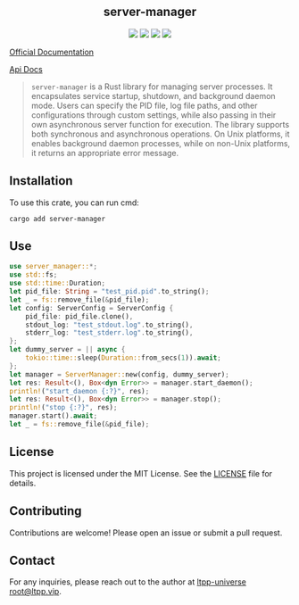 <center>

## server-manager

[![](https://img.shields.io/crates/v/server-manager.svg)](https://crates.io/crates/server-manager)
[![](https://docs.rs/server-manager/badge.svg)](https://docs.rs/server-manager)
[![](https://github.com/ltpp-universe/server-manager/workflows/Rust/badge.svg)](https://github.com/ltpp-universe/server-manager/actions?query=workflow:Rust)
[![](https://img.shields.io/crates/l/server-manager.svg)](./LICENSE)

</center>

[Official Documentation](https://docs.ltpp.vip/server-manager/)

[Api Docs](https://docs.rs/server-manager/latest/server_manager/)

> `server-manager` is a Rust library for managing server processes. It encapsulates service startup, shutdown, and background daemon mode. Users can specify the PID file, log file paths, and other configurations through custom settings, while also passing in their own asynchronous server function for execution. The library supports both synchronous and asynchronous operations. On Unix platforms, it enables background daemon processes, while on non-Unix platforms, it returns an appropriate error message.

## Installation

To use this crate, you can run cmd:

```shell
cargo add server-manager
```

## Use

```rust
use server_manager::*;
use std::fs;
use std::time::Duration;
let pid_file: String = "test_pid.pid".to_string();
let _ = fs::remove_file(&pid_file);
let config: ServerConfig = ServerConfig {
    pid_file: pid_file.clone(),
    stdout_log: "test_stdout.log".to_string(),
    stderr_log: "test_stderr.log".to_string(),
};
let dummy_server = || async {
    tokio::time::sleep(Duration::from_secs(1)).await;
};
let manager = ServerManager::new(config, dummy_server);
let res: Result<(), Box<dyn Error>> = manager.start_daemon();
println!("start_daemon {:?}", res);
let res: Result<(), Box<dyn Error>> = manager.stop();
println!("stop {:?}", res);
manager.start().await;
let _ = fs::remove_file(&pid_file);
```

## License

This project is licensed under the MIT License. See the [LICENSE](LICENSE) file for details.

## Contributing

Contributions are welcome! Please open an issue or submit a pull request.

## Contact

For any inquiries, please reach out to the author at [ltpp-universe <root@ltpp.vip>](mailto:root@ltpp.vip).
